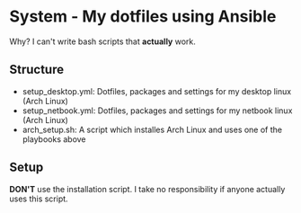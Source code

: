 System - My dotfiles using Ansible
===
Why? I can't write bash scripts that **actually** work.

## Structure
- setup_desktop.yml: Dotfiles, packages and settings for my desktop linux (Arch Linux)
- setup_netbook.yml: Dotfiles, packages and settings for my netbook linux (Arch Linux)
- arch_setup.sh: A script which installes Arch Linux and uses one of the playbooks above

## Setup
**DON'T** use the installation script. I take no responsibility if anyone actually uses this script.
